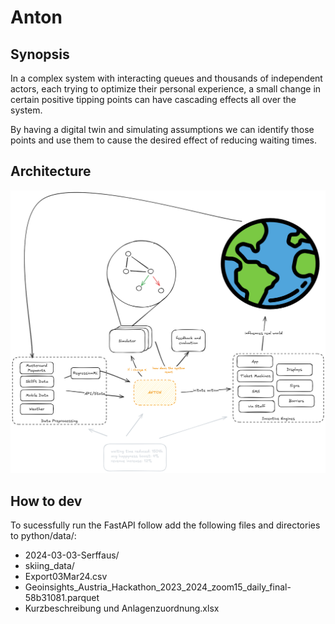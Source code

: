 # Anton


## Synopsis

In a complex system with interacting queues and thousands of  independent actors, each trying to optimize their personal experience, a small change in certain positive tipping points can have cascading effects all over the system.

By having a digital twin and simulating assumptions we can identify those points and use them to cause the desired effect of reducing waiting times. 

## Architecture

![anton architecture diagram](https://github.com/Dreiforce/tourism-technology-24/blob/main/anton-arch.png?raw=true)

## How to dev

 To sucessfully run the FastAPI follow add the following files and directories to python/data/:
 * 2024-03-03-Serffaus/
 * skiing_data/
 * Export03Mar24.csv
 * Geoinsights_Austria_Hackathon_2023_2024_zoom15_daily_final-58b31081.parquet
 * Kurzbeschreibung und Anlagenzuordnung.xlsx